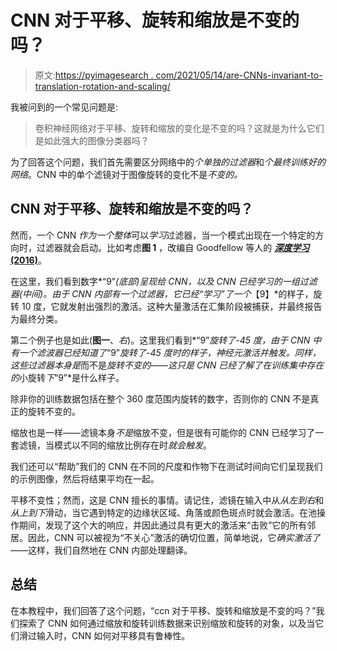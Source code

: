 # CNN 对于平移、旋转和缩放是不变的吗？

> 原文:[https://pyimagesearch . com/2021/05/14/are-CNNs-invariant-to-translation-rotation-and-scaling/](https://pyimagesearch.com/2021/05/14/are-cnns-invariant-to-translation-rotation-and-scaling/)

我被问到的一个常见问题是:

> 卷积神经网络对于平移、旋转和缩放的变化是不变的吗？这就是为什么它们是如此强大的图像分类器吗？

为了回答这个问题，我们首先需要区分网络中的*个单独的过滤器*和*个最终训练好的网络*。CNN 中的单个滤镜对于图像旋转的变化不是*不变的。*

## CNN 对于平移、旋转和缩放是不变的吗？

然而，一个 CNN *作为一个整体*可以*学习*过滤器，当一个模式出现在一个特定的方向时，过滤器就会启动。比如考虑**图 1** ，改编自 Goodfellow 等人的 [***深度学习*(2016)**](https://www.deeplearningbook.org/)。

在这里，我们看到数字*“9”*(底部)呈现给 CNN，以及 CNN 已经学习的一组过滤器(中间)。由于 CNN 内部有一个过滤器，它已经“学习”了一个*【9】*的样子，旋转 10 度，它就发射出强烈的激活。这种大量激活在汇集阶段被捕获，并最终报告为最终分类。

第二个例子也是如此(**图一**、*右*)。这里我们看到*“9”*旋转了*-*45 度，由于 CNN 中有一个滤波器已经知道了*“9”*旋转了*-*45 度时的样子，神经元激活并触发。同样，这些过滤器本身是*而不是*旋转不变的——这只是 CNN 已经了解了在训练集中存在的*小旋转*下*“9”*是什么样子。

除非你的训练数据包括在整个 360 度范围内旋转的数字，否则你的 CNN 不是真正的旋转不变的。

缩放也是一样——滤镜本身*不是*缩放不变，但是很有可能你的 CNN 已经学习了一套滤镜，当模式以不同的缩放比例存在时*就会触发*。

我们还可以“帮助”我们的 CNN 在不同的尺度和作物下在测试时间向它们呈现我们的示例图像，然后将结果平均在一起。

平移不变性；然而，这是 CNN 擅长的事情。请记住，滤镜在输入中从*从左到右*和*从上到下*滑动，当它遇到特定的边缘状区域、角落或颜色斑点时就会激活。在池操作期间，发现了这个大的响应，并因此通过具有更大的激活来“击败”它的所有邻居。因此，CNN 可以被视为“不关心”激活的确切位置，简单地说，它*确实激活了*——这样，我们自然地在 CNN 内部处理翻译。

## **总结**

在本教程中，我们回答了这个问题，“ccn 对于平移、旋转和缩放是不变的吗？”我们探索了 CNN 如何通过缩放和旋转训练数据来识别缩放和旋转的对象，以及当它们滑过输入时，CNN 如何对平移具有鲁棒性。